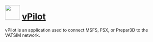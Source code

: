 # <img src="https://cdn.statically.io/gh/mb-simulations/chocolatey-packages/main/icons/vpilot.png" width="48" height="48"/> [vPilot](https://community.chocolatey.org/packages/vpilot/)

vPilot is an application used to connect MSFS, FSX, or Prepar3D to the VATSIM network.
